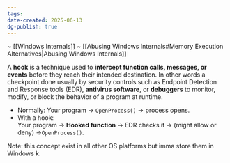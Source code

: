 ```yaml
---
tags: 
date-created: 2025-06-13
dg-publish: true
---
```

~ [[Windows Internals]]
~ [[Abusing Windows Internals#Memory Execution Alternatives|Abusing Windows Internals]]

A **hook** is a technique used to **intercept function calls, messages, or events** before they reach their intended destination. In other words a checkpoint done usually by security controls such as Endpoint Detection and Response tools (EDR), **antivirus software**, or **debuggers** to monitor, modify, or block the behavior of a program at runtime.

- Normally: Your program -> `OpenProcess()` -> process opens.
- With a hook:  
    Your program -> **Hooked function** → EDR checks it -> (might allow or deny) ->`OpenProcess()`.

Note: this concept exist in all other OS platforms but imma store them in Windows k.

